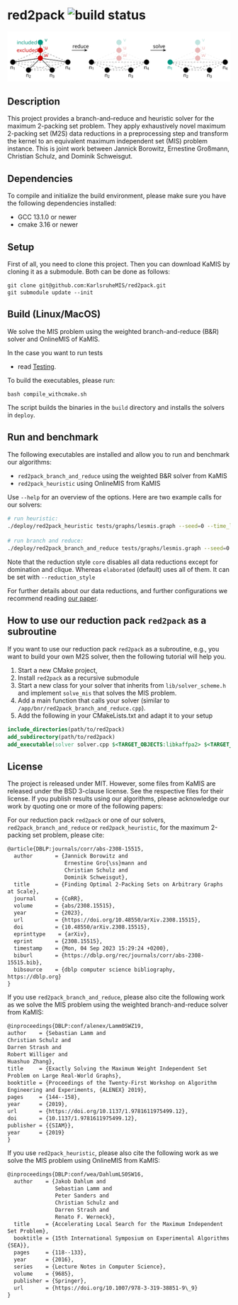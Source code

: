 # red2pack ![build status](https://github.com/KarlsruheMIS/red2pack/actions/workflows/cmake-single-platform.yml/badge.svg?branch=master)
![reduce-and-transform](img/reduce-and-transform.svg "Red2pack: Apply maximum 2-packing set reductions and transform to maximum independent set problem")

## Description
This project provides a branch-and–reduce and heuristic solver for the maximum 2-packing set problem.
They apply exhaustively novel maximum 2-packing set (M2S) data reductions in a preprocessing step and transform the kernel to an equivalent maximum independent set (MIS) problem instance.
This is joint work between Jannick Borowitz, Ernestine Großmann, Christian Schulz, and Dominik Schweisgut.

## Dependencies
To compile and initialize the build environment, please make sure you have the following dependencies installed:
- GCC 13.1.0 or newer
- cmake 3.16 or newer

## Setup
First of all, you need to clone this project. Then you can download KaMIS by cloning it as a submodule. Both can be done as follows:
```shell
git clone git@github.com:KarlsruheMIS/red2pack.git
git submodule update --init
```

## Build (Linux/MacOS)
We solve the MIS problem using the weighted branch-and-reduce (B&R) solver and OnlineMIS of KaMIS. 

In the case you want to run tests
- read [Testing](tests/README.md).

To build the executables, please run:
```shell
bash compile_withcmake.sh
```

The script builds the binaries in the `build` directory and installs the solvers in `deploy`.

## Run and benchmark
The following executables are installed and allow you to run and benchmark our algorithms:
- `red2pack_branch_and_reduce` using the weighted B&R solver from KaMIS
- `red2pack_heuristic` using OnlineMIS from KaMIS

Use `--help` for an overview of the options. Here are two example calls for our solvers: 
```bash
# run heuristic:
./deploy/red2pack_heuristic tests/graphs/lesmis.graph --seed=0 --time_limit=100 

# run branch and reduce:
./deploy/red2pack_branch_and_reduce tests/graphs/lesmis.graph --seed=0 --time_limit=100
```

Note that the reduction style `core` disables all data reductions except for domination and clique.
Whereas `elaborated` (default) uses all of them. It can be set with `--reduction_style` 

For further details about our data reductions, and further configurations we recommend reading [our paper](https://arxiv.org/abs/2308.15515).

## How to use our reduction pack `red2pack` as a subroutine 
If you want to use our reduction pack `red2pack` as a subroutine, e.g., you want to build your own M2S solver,
then the following tutorial will help you.

1. Start a new CMake project,
2. Install `red2pack` as a recursive submodule
3. Start a new class for your solver that inherits from `lib/solver_scheme.h` and implement `solve_mis` that solves the MIS problem.
4. Add a main function that calls your solver (similar to `/app/bnr/red2pack_branch_and_reduce.cpp`).
5. Add the following in your CMakeLists.txt and adapt it to your setup  
```cmake
include_directories(path/to/red2pack)
add_subdirectory(path/to/red2pack)
add_executable(solver solver.cpp $<TARGET_OBJECTS:libkaffpa2> $<TARGET_OBJECTS:libsources> $<TARGET_OBJECTS:libred2pack>)
```

## License 
The project is released under MIT. However, some files from KaMIS are released under the BSD 3-clause license. See the respective files for their license. If you publish results using our algorithms, please acknowledge our work by quoting one or more of the following papers:

For our reduction pack `red2pack` or one of our solvers, `red2pack_branch_and_reduce` or `red2pack_heuristic`, for the maximum 2-packing set problem,
please cite:
```text
@article{DBLP:journals/corr/abs-2308-15515,
  author       = {Jannick Borowitz and
                  Ernestine Gro{\ss}mann and
                  Christian Schulz and
                  Dominik Schweisgut},
  title        = {Finding Optimal 2-Packing Sets on Arbitrary Graphs at Scale},
  journal      = {CoRR},
  volume       = {abs/2308.15515},
  year         = {2023},
  url          = {https://doi.org/10.48550/arXiv.2308.15515},
  doi          = {10.48550/arXiv.2308.15515},
  eprinttype    = {arXiv},
  eprint       = {2308.15515},
  timestamp    = {Mon, 04 Sep 2023 15:29:24 +0200},
  biburl       = {https://dblp.org/rec/journals/corr/abs-2308-15515.bib},
  bibsource    = {dblp computer science bibliography, https://dblp.org}
}
```

If you use `red2pack_branch_and_reduce`, please also cite the following work as we solve the MIS problem using the weighted branch-and-reduce solver from KaMIS:
```text
@inproceedings{DBLP:conf/alenex/Lamm0SWZ19,
author    = {Sebastian Lamm and
Christian Schulz and
Darren Strash and
Robert Williger and
Huashuo Zhang},
title     = {Exactly Solving the Maximum Weight Independent Set Problem on Large Real-World Graphs},
booktitle = {Proceedings of the Twenty-First Workshop on Algorithm Engineering and Experiments, {ALENEX} 2019},
pages     = {144--158},
year      = {2019},
url       = {https://doi.org/10.1137/1.9781611975499.12},
doi       = {10.1137/1.9781611975499.12},
publisher = {{SIAM}},
year      = {2019}
}
```

If you use `red2pack_heuristic`, please also cite the following work as we solve the MIS problem using OnlineMIS from KaMIS:
```text
@inproceedings{DBLP:conf/wea/DahlumLS0SW16,
  author    = {Jakob Dahlum and
               Sebastian Lamm and
               Peter Sanders and
               Christian Schulz and
               Darren Strash and
               Renato F. Werneck},
  title     = {Accelerating Local Search for the Maximum Independent Set Problem},
  booktitle = {15th International Symposium on Experimental Algorithms {SEA}},
  pages     = {118--133},
  year      = {2016},
  series    = {Lecture Notes in Computer Science},
  volume    = {9685},
  publisher = {Springer},
  url       = {https://doi.org/10.1007/978-3-319-38851-9\_9}
}
```
